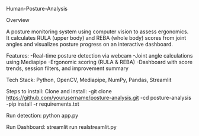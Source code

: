 Human-Posture-Analysis

Overview

A posture monitoring system using computer vision to assess ergonomics. It calculates RULA (upper body) and REBA (whole body) scores from joint angles and visualizes posture progress on an interactive dashboard.

Features:
-Real-time posture detection via webcam
-Joint angle calculations using Mediapipe
-Ergonomic scoring (RULA & REBA)
-Dashboard with score trends, session filters, and improvement summary

Tech Stack:
Python, OpenCV, Mediapipe, NumPy, Pandas, Streamlit

Steps to install:
Clone and install:
-git clone https://github.com/yourusername/posture-analysis.git
-cd posture-analysis
-pip install -r requirements.txt

Run detection: python app.py

Run Dashboard: streamlit run realstreamlit.py
